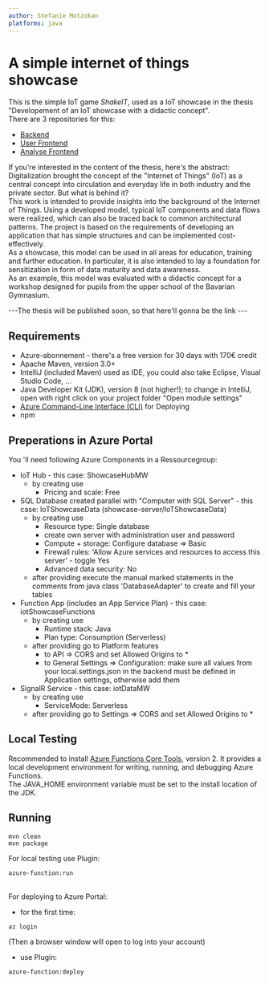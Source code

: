 ```yaml
---
author: Stefanie Motzokan
platforms: java
---
```


# A simple internet of things showcase 
This is the simple IoT game *ShakeIT*, used as a IoT showcase in the thesis "Developement of an IoT showcase with a didactic concept".\
There are 3 repositories for this: 
- [Backend](https://github.com/steffimo/backend)
- [User Frontend](https://github.com/steffimo/iotgame)
- [Analyse Frontend](https://github.com/steffimo/analysis)

If you're interested in the content of the thesis, here's the abstract:\
Digitalization brought the concept of the "Internet of Things" (IoT) as a central concept into circulation and everyday life in both industry and the private sector. But what is behind it?\
This work is intended to provide insights into the background of the Internet of Things. Using a developed model, typical IoT components and data flows were realized, which can also be traced back to common architectural patterns. The project is based on the requirements of developing an application that has simple structures and can be implemented cost-effectively.\
As a showcase, this model can be used in all areas for education, training and further education. In particular, it is also intended to lay a foundation for sensitization in form of data maturity and data awareness.\
As an example, this model was evaluated with a didactic concept for a workshop designed for pupils from the upper school of the Bavarian Gymnasium.

---The thesis will be published soon, so that here'll gonna be the link ---

## Requirements
- Azure-abonnement - there's a free version for 30 days with 170€ credit
- Apache Maven, version 3.0+
- IntelliJ (included Maven) used as IDE, you could also take Eclipse, Visual Studio Code, ...
- Java Developer Kit (JDK), version 8 (not higher!); to change in IntelliJ, open with right click on your project folder "Open module settings"
- [Azure Command-Line Interface (CLI)](https://docs.microsoft.com/en-gb/cli/azure/?view=azure-cli-latest) for Deploying
- npm

## Preperations in Azure Portal

You 'll need following Azure Components in a Ressourcegroup:
- IoT Hub - this case: ShowcaseHubMW
  - by creating use 
     - Pricing and scale: Free
- SQL Database created parallel with "Computer with SQL Server" - this case: IoTShowcaseData (showcase-server/IoTShowcaseData)
  - by creating use    
     - Resource type: Single database
     - create own server with administration user and password
     - Compute + storage: Configure database => Basic
     - Firewall rules: 'Allow Azure services and resources to access this server' - toggle Yes
     - Advanced data security: No
  - after providing execute the manual marked statements in the comments from java class 'DatabaseAdapter' to create and fill your tables
- Function App (includes an App Service Plan) - this case: iotShowcaseFunctions
  - by creating use 
     - Runtime stack: Java
     - Plan type: Consumption (Serverless)
  - after providing go to Platform features
    - to API => CORS and set Allowed Origins to *
    - to General Settings => Configuration: make sure all values from your local.settings.json in the backend must be defined in Application settings, otherwise add them
- SignalR Service - this case: iotDataMW
   - by creating use 
      - ServiceMode: Serverless
   - after providing go to Settings => CORS and set Allowed Origins to *

## Local Testing
Recommended to install [Azure Functions Core Tools](https://docs.microsoft.com/en-gb/azure/azure-functions/functions-run-local#v2), version 2. It provides a local development environment for writing, running, and debugging Azure Functions.\
The JAVA_HOME environment variable must be set to the install location of the JDK.

## Running 

```
mvn clean 
mvn package
```

For local testing use Plugin: 
```
azure-function:run
```
\
For deploying to Azure Portal:
- for the first time: 
```
az login
```
(Then a browser window will open to log into your account)

- use Plugin: 
```
azure-function:deploy
```